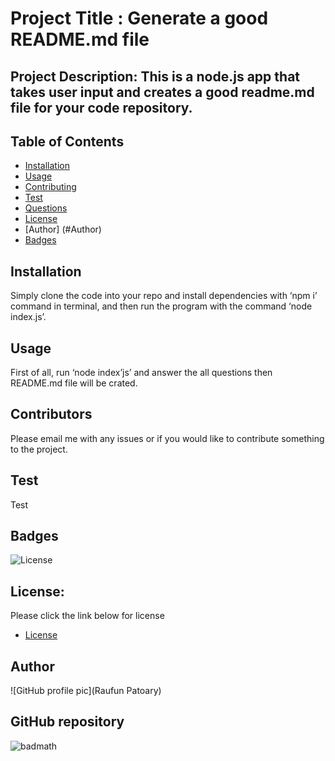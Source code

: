 # Project Title : Generate a good README.md file 

## Project Description: This is a node.js app that takes user input and creates a good readme.md file for your code repository.

## Table of Contents
* [Installation](#installation)
* [Usage](#usage)
* [Contributing](#contributing)
* [Test](#test)
* [Questions](#questions)
* [License](#license)
* [Author] (#Author)
* [Badges](#badges)

## Installation
Simply clone the code into your repo and install dependencies with ‘npm i’ command in terminal, and then run the program with the command ‘node index.js’. 

## Usage
First of all, run ‘node index’js’ and answer the all questions then README.md file will be crated.

## Contributors
Please email me with any issues or if you would like to contribute something to the project.

## Test
Test


## Badges
![License](https://img.shields.io/badge/License-[![Status]](https://travis-ci.com/raufun05/readme-generator.svg?branch=master)](https://travis-ci.com/raufun05/readme-generator)-blue.svg "License Badge")


## License:
Please click the link below for license
- [License](https://opensource.org/Licenses/MIT)

## Author 
![GitHub profile pic](Raufun Patoary)

## GitHub repository

![badmath](https://img.shields.io/github/repo-size/undefined/undefined)

